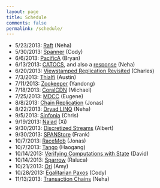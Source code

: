 ```yaml
---
layout: page
title: Schedule
comments: false
permalink: /schedule/
---
```


* 5/23/2013: [Raft](https://ramcloud.stanford.edu/wiki/download/attachments/11370504/raft.pdf) (Neha)
* 5/30/2013: [Spanner](https://www.usenix.org/system/files/conference/osdi12/osdi12-final-16.pdf) (Cody)
* 6/6/2013: [PacificA](http://research.microsoft.com/apps/mobile/Publication.aspx?id=66814) (Bryan)
* 6/13/2013: [CATOCS](http://cs3.ist.unomaha.edu/~stanw/papers/93-catocs.pdf), and also a [response](http://www.csie.fju.edu.tw/~yeh/research/papers/os-reading-list/birman93response-to-cheriton.pdf) (Neha)
* 6/20/2013: [Viewstamped Replication Revisited](http://pmg.csail.mit.edu/papers/vr-revisited.pdf) (Charles)
* 7/3/2013: [Thialfi](http://www.cs.columbia.edu/~lierranli/coms6998-11Fall2012/papers/thia_sosp2011.pdf) (Austin)
* 7/11/2013: [Zookeeper](https://www.usenix.org/legacy/event/usenix10/tech/full_papers/Hunt.pdf) (Yandong)
* 7/18/2013: [CoralCDN](http://www.coralcdn.org/docs/coral-nsdi04.pdf) (Michael)
* 7/25/2013: [MDCC](https://amplab.cs.berkeley.edu/wp-content/uploads/2013/03/mdcc-eurosys13.pdf) (Eugene)
* 8/8/2013: [Chain Replication]() (Jonas)
* 8/22/2013: [Dryad LINQ](http://www.cs.princeton.edu/courses/archive/fall09/cos518/papers/dryadlinq.pdf) (Neha)
* 9/5/2013: [Sinfonia](http://www.cs.princeton.edu/courses/archive/fall08/cos597B/papers/sinfonia.pdf) (Chris)
* 9/19/2013: [Naiad]() (Xi)
* 9/30/2013: [Discretized Streams](http://www.cs.berkeley.edu/~matei/papers/2013/sosp_spark_streaming.pdf) (Albert)
* 9/30/2013: [SPANStore](http://doi.acm.org/10.1145/2517349.2522730) (Frank)
* 10/7/2013: [RaceMob](http://doi.acm.org/10.1145/2517349.2522736) (Jonas)
* 10/7/2013: [Tango](http://research.microsoft.com/en-us/um/people/maheshba/papers/tangososp.pdf) (Haogang)
* 10/14/2013: [Verifying Computations with State](http://doi.acm.org/10.1145/2517349.2522733) (David)
* 10/14/2013: [Sparrow](http://www.eecs.berkeley.edu/~keo/publications/sosp13-final17.pdf) (Raluca)
* 10/21/2013: [Ori](http://sigops.org/sosp/sosp13/papers/p151-mashtizadeh.pdf) (Amy)
* 10/28/2013: [Egalitarian Paxos](http://sigops.org/sosp/sosp13/papers/p358-moraru.pdf) (Cody)
* 11/13/2013: [Transaction Chains](http://news.cs.nyu.edu/~jinyang/pub/sosp13-lynx.pdf) (Neha)

